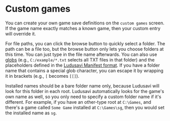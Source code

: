 # Custom games
You can create your own game save definitions on the `custom games` screen.
If the game name exactly matches a known game, then your custom entry will override it.

For file paths, you can click the browse button to quickly select a folder.
The path can be a file too, but the browse button only lets you choose
folders at this time. You can just type in the file name afterwards.
You can also use [globs](https://en.wikipedia.org/wiki/Glob_(programming))
(e.g., `C:/example/*.txt` selects all TXT files in that folder)
and the placeholders defined in the
[Ludusavi Manifest format](https://github.com/mtkennerly/ludusavi-manifest).
If you have a folder name that contains a special glob character,
you can escape it by wrapping it in brackets (e.g., `[` becomes `[[]`).

Installed names should be a bare folder name only,
because Ludusavi will look for this folder in each root.
Ludusavi automatically looks for the game's own name as well,
so you only need to specify a custom folder name if it's different.
For example, if you have an other-type root at `C:\Games`,
and there's a game called `Some Game` installed at `C:\Games\sg`,
then you would set the installed name as `sg`.
